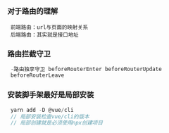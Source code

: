 ### 对于路由的理解
```
 前端路由：url与页面的映射关系
 后端路由：其实就是接口地址
```
### 路由拦截守卫
```javascript
 -路由独享守卫 beforeRouterEnter beforeRouterUpdate
 beforeRouterLeave
```
### 安装脚手架最好是局部安装
```javascript
 yarn add -D @vue/cli
 // 局部安装检查vue/cli的版本
 // 局部创建就是必须使用npx创建项目
```